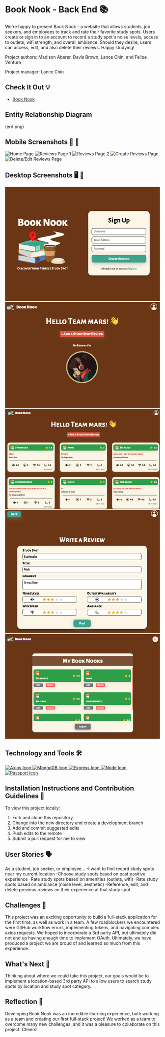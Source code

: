 # Book Nook - Back End 📚
We're happy to present Book Nook – a website that allows students, job seekers, and employees to track and rate their favorite study spots. Users create or sign in to an account to record a study spot's noise levels, access to outlets, wifi strength, and overall ambiance. Should they desire, users can access, edit, and also delete their reviews. Happy studying!

Project authors: Madison Aberer, Davis Brown, Lance Chin, and Felipe Ventura

Project manager: Lance Chin

## Check It Out 💡 
- [Book Nook](https://book-nooks.netlify.app/) 

## Entity Relationship Diagram
(erd.png)

## Mobile Screenshots 📱 📸
![Home Page](/planning/screenshots/1M.png)
![Reviews Page 1](/planning/screenshots/2M.png)
![Reviews Page 2](/planning/screenshots/2MM.png)
![Create Reviews Page](/planning/screenshots/3M.png)
![Delete/Edit Reviews Page](/planning/screenshots/4M.png)

## Desktop Screenshots 🖥 📸
![Home Page](/screenshots/1D.png)
![Reviews Page 1](/screenshots/2D.png)
![Reviews Page 2](/screenshots/2DD.png)
![Create Reviews Page](/screenshots/3D.png)
![Delete/Edit Reviews Page](/screenshots/4D.png)

## Technology and Tools 🛠
<p align="left">
    <a target="_blank" href="https://axios-http.com/docs/intro"> <img src="https://upload.wikimedia.org/wikipedia/commons/thumb/d/d1/Axios_%28computer_library%29_logo.svg/1280px-Axios_%28computer_library%29_logo.svg.png" alt="Axios Icon" height="40"/>
    </a> 
    <a target="_blank" href="https://www.mongodb.com/cloud/atlas/lp/dcp?utm_content=rlsapostreg&utm_source=google&utm_campaign=gs_americas_uscan_search_brand_dsa_atlas_desktop_rlsa_postreg&utm_term=&utm_medium=cpc_paid_search&utm_ad=&utm_ad_campaign_id=14383025495&adgroup=129270225314&gclid=Cj0KCQjwrs2XBhDjARIsAHVymmQzK47SyyYgIEaSX-QCD6At0wqdnFhu8yFe-AIkhVKdQN7TWPj2rJoaAsdJEALw_wcB"><img src="https://upload.wikimedia.org/wikipedia/commons/thumb/9/93/MongoDB_Logo.svg/2560px-MongoDB_Logo.svg.png" alt="MongoDB Icon" height="40"/>
    </a>
    <a target="_blank" href="https://expressjs.com/"> <img src="https://expressjs.com/images/express-facebook-share.png" alt="Express Icon" height="40"/>
    </a> 
    <a target="_blank" href="https://nodejs.org/en/" > <img src="image.png" alt="Node Icon" height="40"/>
    </a>
    <a target="_blank" href="https://www.passportjs.org/"> <img src="https://image.emojipng.com/682/6167682.jpg" alt="Passport Icon" height="40"/>
    </a> 
</p>

## Installation Instructions and Contribution Guidelines 📲
To view this project locally:
1. Fork and clone this repository
2. Change into the new directory and create a development branch 
3. Add and commit suggested edits
4. Push edits to the remote
5. Submit a pull request for me to view

## User Stories 🗣
As a student, job seeker, or employee...
-I want to find record study spots near my current location
-Choose study spots based on past positive experience
-Rate study spots based on amenities (outlets, wifi)
-Rate study spots based on ambiance (noise level, aesthetic)
-Reference, edit, and delete previous reviews on their experience at that study spot

## Challenges 💪
This project was an exciting opportunity to build a full-stack application for the first time, as well as work in a team. A few roadblockers we encountered were GitHub workflow errors, implementing tokens, and navigating complex axios requests. We hoped to incorporate a 3rd party API, but ultimately did not end up having enough time to implement OAuth. Ultimately, we have produced a project we are proud of and learned so much from this experience.

## What's Next 🏁
Thinking about where we could take this project, our goals would be to implement a location-based 3rd party API to allow users to search study spots by location and study spot category.

## Reflection 🙌
Developing Book Nook was an incredible learning experience, both working as a team and creating our first full-stack project! We worked as a team to overcome many new challenges, and it was a pleasure to collaborate on this project. Cheers!